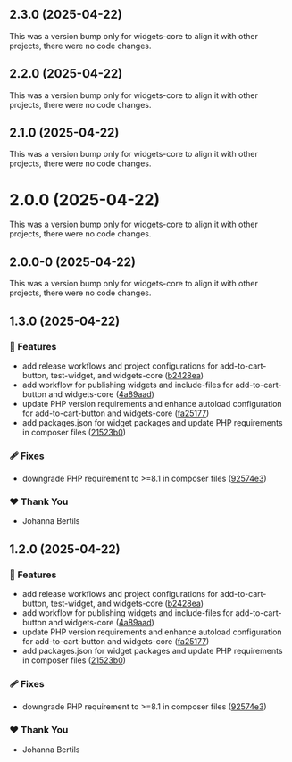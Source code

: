 ## 2.3.0 (2025-04-22)

This was a version bump only for widgets-core to align it with other projects, there were no code changes.

## 2.2.0 (2025-04-22)

This was a version bump only for widgets-core to align it with other projects, there were no code changes.

## 2.1.0 (2025-04-22)

This was a version bump only for widgets-core to align it with other projects, there were no code changes.

# 2.0.0 (2025-04-22)

This was a version bump only for widgets-core to align it with other projects, there were no code changes.

## 2.0.0-0 (2025-04-22)

This was a version bump only for widgets-core to align it with other projects, there were no code changes.

## 1.3.0 (2025-04-22)

### 🚀 Features

- add release workflows and project configurations for add-to-cart-button, test-widget, and widgets-core ([b2428ea](https://github.com/WeAreHausTech/haus-storefront-elementor-widgets/commit/b2428ea))
- add workflow for publishing widgets and include-files for add-to-cart-button and widgets-core ([4a89aad](https://github.com/WeAreHausTech/haus-storefront-elementor-widgets/commit/4a89aad))
- update PHP version requirements and enhance autoload configuration for add-to-cart-button and widgets-core ([fa25177](https://github.com/WeAreHausTech/haus-storefront-elementor-widgets/commit/fa25177))
- add packages.json for widget packages and update PHP requirements in composer files ([21523b0](https://github.com/WeAreHausTech/haus-storefront-elementor-widgets/commit/21523b0))

### 🩹 Fixes

- downgrade PHP requirement to >=8.1 in composer files ([92574e3](https://github.com/WeAreHausTech/haus-storefront-elementor-widgets/commit/92574e3))

### ❤️ Thank You

- Johanna Bertils

## 1.2.0 (2025-04-22)

### 🚀 Features

- add release workflows and project configurations for add-to-cart-button, test-widget, and widgets-core ([b2428ea](https://github.com/WeAreHausTech/haus-storefront-elementor-widgets/commit/b2428ea))
- add workflow for publishing widgets and include-files for add-to-cart-button and widgets-core ([4a89aad](https://github.com/WeAreHausTech/haus-storefront-elementor-widgets/commit/4a89aad))
- update PHP version requirements and enhance autoload configuration for add-to-cart-button and widgets-core ([fa25177](https://github.com/WeAreHausTech/haus-storefront-elementor-widgets/commit/fa25177))
- add packages.json for widget packages and update PHP requirements in composer files ([21523b0](https://github.com/WeAreHausTech/haus-storefront-elementor-widgets/commit/21523b0))

### 🩹 Fixes

- downgrade PHP requirement to >=8.1 in composer files ([92574e3](https://github.com/WeAreHausTech/haus-storefront-elementor-widgets/commit/92574e3))

### ❤️ Thank You

- Johanna Bertils